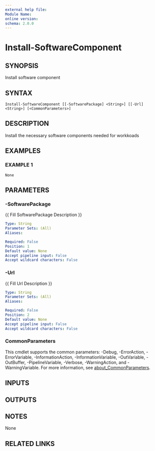 ```yaml
---
external help file:
Module Name:
online version:
schema: 2.0.0
---
```


# Install-SoftwareComponent

## SYNOPSIS
Install software component

## SYNTAX

```
Install-SoftwareComponent [[-SoftwarePackage] <String>] [[-Url] <String>] [<CommonParameters>]
```

## DESCRIPTION
Install the necessary software components needed for workkoads

## EXAMPLES

### EXAMPLE 1
```
None
```

## PARAMETERS

### -SoftwarePackage
{{ Fill SoftwarePackage Description }}

```yaml
Type: String
Parameter Sets: (All)
Aliases:

Required: False
Position: 1
Default value: None
Accept pipeline input: False
Accept wildcard characters: False
```

### -Url
{{ Fill Url Description }}

```yaml
Type: String
Parameter Sets: (All)
Aliases:

Required: False
Position: 2
Default value: None
Accept pipeline input: False
Accept wildcard characters: False
```

### CommonParameters
This cmdlet supports the common parameters: -Debug, -ErrorAction, -ErrorVariable, -InformationAction, -InformationVariable, -OutVariable, -OutBuffer, -PipelineVariable, -Verbose, -WarningAction, and -WarningVariable. For more information, see [about_CommonParameters](http://go.microsoft.com/fwlink/?LinkID=113216).

## INPUTS

## OUTPUTS

## NOTES
None

## RELATED LINKS
